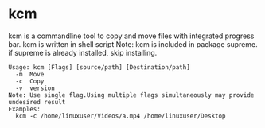 # kcm
kcm is a commandline tool to copy and move files with integrated progress bar.
kcm is written in shell script
Note: kcm is included in package supreme. if supreme is already installed, skip installing.

    Usage: kcm [Flags] [source/path] [Destination/path]
      -m  Move
      -c  Copy
      -v  version
    Note: Use single flag.Using multiple flags simultaneously may provide undesired result
    Examples:
      kcm -c /home/linuxuser/Videos/a.mp4 /home/linuxuser/Desktop
